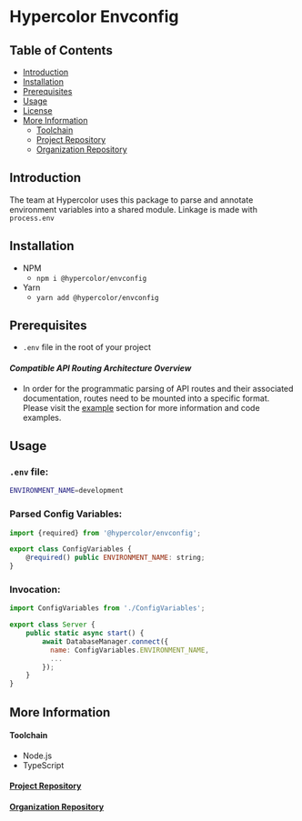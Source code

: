 # Hypercolor Envconfig

## Table of Contents
- [Introduction](#introduction)
- [Installation](#installation)
- [Prerequisites](#prerequisites)
- [Usage](#usage)
- [License](LICENSE)
- [More Information](#more-information)
    - [Toolchain](#toolchain)
    - [Project Repository](#project-repository)
    - [Organization Repository](#organization-repository)

## Introduction
The team at Hypercolor uses this package to parse and annotate environment variables into a shared module. Linkage is made with `process.env`

## Installation
- NPM
    - `npm i @hypercolor/envconfig`
- Yarn
    - `yarn add @hypercolor/envconfig`


## Prerequisites
- `.env` file in the root of your project

#### *Compatible API Routing Architecture Overview*
- In order for the programmatic parsing of API routes and their associated documentation, routes need to be mounted into a specific format. Please visit the [example](#examples) section for more information and code examples.


## Usage
### `.env` file:
``` bash
ENVIRONMENT_NAME=development
```
### Parsed Config Variables:
```javascript
import {required} from '@hypercolor/envconfig';

export class ConfigVariables {
    @required() public ENVIRONMENT_NAME: string;
}

```
### Invocation:
```javascript
import ConfigVariables from './ConfigVariables';

export class Server {
    public static async start() {
        await DatabaseManager.connect({
          name: ConfigVariables.ENVIRONMENT_NAME,
          ...
        });
    }
}
```


## More Information
#### Toolchain
- Node.js
- TypeScript

#### [Project Repository](https://github.com/hypercolor/envconfig)

#### [Organization Repository](https://github.com/hypercolor/)
